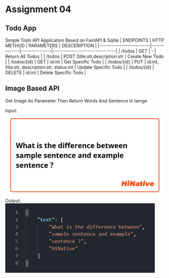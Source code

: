 # Assignment 04
## Todo App
Simple Todo API Application Based on FastAPI & Sqlite
| ENDPOINTS               | HTTP METHOD | PARAMETERS    | DESCERIPTION                  |
|-------------------------|-------------|---------------|-------------------------------|
| /todos                  | GET         |             - | Return All Todos              |
| /todos                  | POST        |title:str,description:str               | Create New Todo        |
| /todos/{id}             | GET         | id:int | Get Specific Todo |
| /todos/{id}             | PUT         | id:int, title:str, description:str, status:int  | Update Specific Todo       |
| /todos/{id}             | DELETE         | id:int | Delete Specific  Todo       |

## Image Based API

Get Image As Parameter Then Return Words And Sentence In Iamge

Input:![alt text](Image_Based_API/sample.png)
Output: ![alt text](image.png)